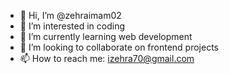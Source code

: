 - 👋 Hi, I’m @zehraimam02
- 👀 I’m interested in coding
- 🌱 I’m currently learning web development
- 💞️ I’m looking to collaborate on frontend projects
- 📫 How to reach me: izehra70@gmail.com


<!---
zehraimam02/zehraimam02 is a ✨ special ✨ repository because its `README.md` (this file) appears on your GitHub profile.
You can click the Preview link to take a look at your changes.
--->
